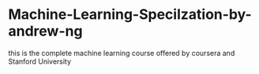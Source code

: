 # Machine-Learning-Specilzation-by-andrew-ng
this is the complete machine learning course offered by coursera and Stanford University
